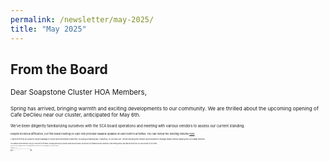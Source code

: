 ```yaml
---
permalink: /newsletter/may-2025/
title: "May 2025"
---
```

## From the Board  
<small>Dear Soapstone Cluster HOA Members,<small>

<small>Spring has arrived, bringing warmth and exciting developments to our community. We are thrilled about the upcoming opening of Cafe DeClieu near our cluster, anticipated for May 6th.<small>

<small>We've been diligently familiarizing ourselves with the SCA board operations and meeting with various vendors to assess our current standing.<small>

<small>Despite technical difficulties, our first board meeting on April 16th provided valuable updates on last month's activities. You can review the meeting minutes [here](https://docs.google.com/document/d/15rQ9ToDfrzOQHw_eH-nnpeS_NYOBGD5q/edit?usp=sharing&ouid=112715785925501502631&rtpof=true&sd=true&utm_source=hs_email&utm_medium=email&_hsenc=p2ANqtz-9FkEMRWHBwimFSA2fmBd8mU2LLXe_W8oCKjcgG32wZBVMDaocsJMvImA6XG17k0iEv_JO4).<small>

<small>A fallen tree from RA property caused damage to cluster and homeowner properties, including a retaining wall. Thankfully, no one was hurt. We are working with vendors and insurance to manage repairs without tapping into our capital reserves.<small>

<small>Our revamped Cluster website is your go-to resource for information, including quick links to essential contacts and documents. We welcome your feedback! Monthly newsletters, board meeting minutes, and financial reports from GHA will be posted for your review.<small>

<small>Join us at the next meeting to discuss our upcoming capital project priorities, such as the parking lot. Your ideas are welcome!<small>

<small>Warm regards,<small>
<small>The HOA Board<small>

<small>Reminder that this spring you can help the environment by planting native plants. See this article on great reasons to Garden with [Natives](https://www.plantnovanatives.org/post/five-great-reasons-to-garden-with-natives?utm_source=hs_email&utm_medium=email&_hsenc=p2ANqtz-9FkEMRWHBwimFSA2fmBd8mU2LLXe_W8oCKjcgG32wZBVMDaocsJMvImA6XG17k0iEv_JO4).<small>

## Reminders
<small>May 14, 2025 - Wednesday 7 pm<small>  
<small>Board of Directors meeting<small>  
<small>Zoom Meeting ID: 846 7302 4699<small>  
<small>Passcode: 141288<small>  
<small>[Link](https://us06web.zoom.us/j/84673024699?pwd=BvakfEFaF2tb8TuHl75eiXaC8ApJvM.1)<small>  

## CLUSTER EVENTS  
<small>Week of May 12th - a new playground will be installed in the Hearthstone island. Please look out for signs if you need to move your car during that week.<small>

## COMMUNITY EVENTS

<small>May 2 - Herndon Friday Nigh Live<small>    
<small>May 3 - Spring Festival at Walker Nature Center (free)<small>    
<small>May 3 & 4 - The Producers the musical at Reston Community Center<small>    
<small>May 5 - "Milk" - CenterStage Cinema (free)<small>    
<small>May 6 - Cafe DeClieu opening<small>    
<small>May 17-18 - Tephra ICA Arts Festival at Reston Town Center<small>    
<small>May 24 - Reston Concerts on the Town (RTC) Lez Zeppelin<small>    
<small>May 29 - Lake Anne Sunset Paddle<small><small>    
